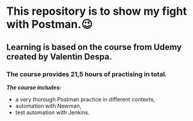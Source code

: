 # This repository is to show my fight with Postman.😉

## Learning is based on the course from Udemy created by Valentin Despa.

### The course provides 21,5 hours of practising in total.

**_The course includes:_**
- a very thorough Postman practice in different contexts,
- automation with Newman,
- test automation with Jenkins.
  






